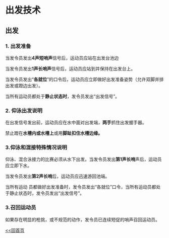 # 出发技术

## 出发

### 1. 出发准备

当发令员发出**4声短哨声**信号后，运动员应站在出发台池边

当发令员发出**1声长哨声**信号后，运动员应站到并保持在出发台上。

当发令员发出“**各就位**”的口令后，运动员应立即做好出发准备姿势（允许双脚并排出发或蹬边出发）。

当所有运动员都处于**静止状态时**，发令员发出“出发信号”。

### 2. 仰泳出发说明

在出发信号发出前，运动员应在水中面对出发端，**两手**抓住出发握手器。

禁止蹬在**水槽内或水槽上**或用**脚趾扣住水槽边缘。**

### 3.仰泳和混接特殊情况说明

仰泳、混合泳接力的比赛必须从水下出发。当发令员发出**第1声长哨**声后，运动员应立即下水。

当发令员发出**第2声长哨**后，运动员应迅速游回池端。

当所有运动 员都做好出发准备时，发令员发出“各就位”口令，当所有运动员都处于静止状态时，发令员发出“出发信号”。

### 3.召回运动员

如果存在明显的枪挑，或不规范的动作，发令员已连续短促的哨声召回运动员。

[<<回首页](README.md)